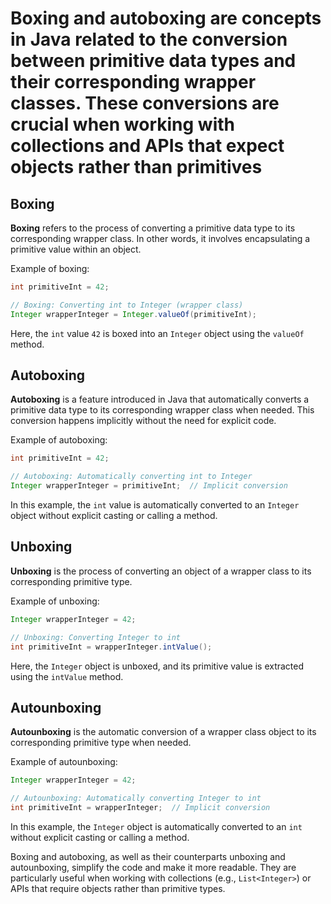 # **Boxing and autoboxing** are concepts in Java related to the conversion between primitive data types and their corresponding wrapper classes. These conversions are crucial when working with collections and APIs that expect objects rather than primitives

## Boxing

**Boxing** refers to the process of converting a primitive data type to its corresponding wrapper class. In other words, it involves encapsulating a primitive value within an object.

Example of boxing:

```java
int primitiveInt = 42;

// Boxing: Converting int to Integer (wrapper class)
Integer wrapperInteger = Integer.valueOf(primitiveInt);
```

Here, the `int` value `42` is boxed into an `Integer` object using the `valueOf` method.

## Autoboxing

**Autoboxing** is a feature introduced in Java that automatically converts a primitive data type to its corresponding wrapper class when needed. This conversion happens implicitly without the need for explicit code.

Example of autoboxing:

```java
int primitiveInt = 42;

// Autoboxing: Automatically converting int to Integer
Integer wrapperInteger = primitiveInt;  // Implicit conversion
```

In this example, the `int` value is automatically converted to an `Integer` object without explicit casting or calling a method.

## Unboxing

**Unboxing** is the process of converting an object of a wrapper class to its corresponding primitive type.

Example of unboxing:

```java
Integer wrapperInteger = 42;

// Unboxing: Converting Integer to int
int primitiveInt = wrapperInteger.intValue();
```

Here, the `Integer` object is unboxed, and its primitive value is extracted using the `intValue` method.

## Autounboxing

**Autounboxing** is the automatic conversion of a wrapper class object to its corresponding primitive type when needed.

Example of autounboxing:

```java
Integer wrapperInteger = 42;

// Autounboxing: Automatically converting Integer to int
int primitiveInt = wrapperInteger;  // Implicit conversion
```

In this example, the `Integer` object is automatically converted to an `int` without explicit casting or calling a method.

Boxing and autoboxing, as well as their counterparts unboxing and autounboxing, simplify the code and make it more readable. They are particularly useful when working with collections (e.g., `List<Integer>`) or APIs that require objects rather than primitive types.
